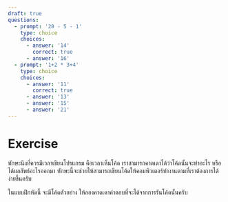 ```yaml
---
draft: true
questions:
  - prompt: '20 - 5 - 1'
    type: choice
    choices:
      - answer: '14'
        correct: true
      - answer: '16'
  - prompt: '1+2 * 3+4'
    type: choice
    choices:
      - answer: '11'
        correct: true
      - answer: '13'
      - answer: '15'
      - answer: '21'
---
```


# Exercise

ทักษะนึงที่ควรมีเวลาเขียนโปรแกรม
คือเวลาเห็นโค้ด เราสามารถคาดเดาได้ว่าโค้ดนั้นจะทำอะไร หรือได้ผลลัพธ์อะไรออกมา
ทักษะนี้จะช่วยให้สามารถเขียนโค้ดให้คอมพิวเตอร์ทำงานตามที่เราต้องการได้ง่ายขึ้นครับ

ในแบบฝึกหัดนี้ จะมีโค้ดตัวอย่าง
ให้ลองคาดเดาคำตอบที่จะได้จากการรันโค้ดนั้นครับ

<JsExercise :questions="$frontmatter.questions" />

<script setup>
  import JsExercise from './JsExercise.vue'
</script>
